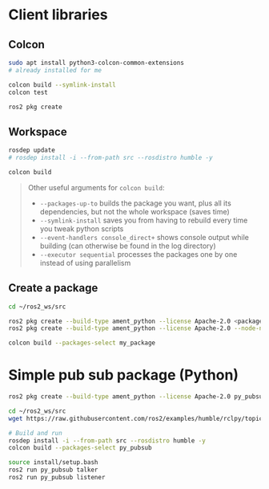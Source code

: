 # Client libraries

## Colcon

```bash
sudo apt install python3-colcon-common-extensions 
# already installed for me

colcon build --symlink-install
colcon test

ros2 pkg create
```

## Workspace

```bash
rosdep update
# rosdep install -i --from-path src --rosdistro humble -y

colcon build
```

> Other useful arguments for `colcon build`:
>
> - `--packages-up-to` builds the package you want, plus all its dependencies, but not the whole workspace (saves time)
> - `--symlink-install` saves you from having to rebuild every time you tweak python scripts  
> - `--event-handlers console_direct+` shows console output while building (can otherwise be found in the log directory)
> - `--executor sequential` processes the packages one by one instead of using parallelism

## Create a package

```bash
cd ~/ros2_ws/src

ros2 pkg create --build-type ament_python --license Apache-2.0 <package_name>
ros2 pkg create --build-type ament_python --license Apache-2.0 --node-name my_node my_package

colcon build --packages-select my_package
```

# Simple pub sub package (Python)

```bash
ros2 pkg create --build-type ament_python --license Apache-2.0 py_pubsub

cd ~/ros2_ws/src
wget https://raw.githubusercontent.com/ros2/examples/humble/rclpy/topics/minimal_publisher/examples_rclpy_minimal_publisher/publisher_member_function.py

# Build and run
rosdep install -i --from-path src --rosdistro humble -y
colcon build --packages-select py_pubsub

source install/setup.bash
ros2 run py_pubsub talker
ros2 run py_pubsub listener
```

